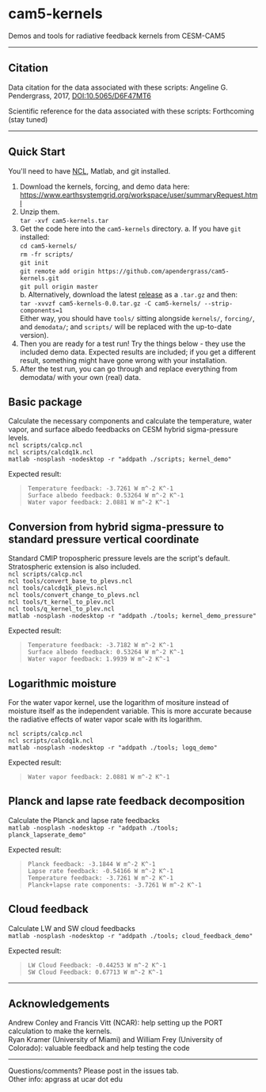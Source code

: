 # cam5-kernels
Demos and tools for radiative feedback kernels from CESM-CAM5 

----

## Citation
Data citation for the data associated with these scripts:
Angeline G. Pendergrass, 2017, [DOI:10.5065/D6F47MT6](http://dx.doi.org/10.5065/D6F47MT6)

Scientific reference for the data associated with these scripts: Forthcoming (stay tuned)

---- 

## Quick Start
You'll need to have [NCL](https://www.ncl.ucar.edu/), Matlab, and git installed.
1. Download the kernels, forcing, and demo data here: https://www.earthsystemgrid.org/workspace/user/summaryRequest.html
2. Unzip them.  
`tar -xvf cam5-kernels.tar`  
3. Get the code here into the `cam5-kernels` directory.
a. If you have `git` installed:  
`cd cam5-kernels/`  
`rm -fr scripts/`  
`git init`  
`git remote add origin https://github.com/apendergrass/cam5-kernels.git`  
`git pull origin master`  
b. Alternatively, download the latest [release](https://github.com/apendergrass/cam5-kernels/releases) as a `.tar.gz` and then:  
`tar -xvvzf cam5-kernels-0.0.tar.gz -C cam5-kernels/ --strip-components=1`  
Either way, you should have `tools/` sitting alongside `kernels/`, `forcing/`, and `demodata/`; and `scripts/` will be replaced with the up-to-date version).  
3. Then you are ready for a test run! Try the things below - they use the included demo data. Expected results are included; if you get a different result, something might have gone wrong with your installation.
4. After the test run, you can go through and replace everything from demodata/ with your own (real) data.


## Basic package
Calculate the necessary components and calculate the temperature, water vapor, and surface albedo feedbacks on CESM hybrid sigma-pressure levels.  
`ncl scripts/calcp.ncl`  
`ncl scripts/calcdq1k.ncl`  
`matlab -nosplash -nodesktop -r "addpath ./scripts; kernel_demo"`  

Expected result:  
> `Temperature feedback: -3.7261 W m^-2 K^-1  `  
> `Surface albedo feedback: 0.53264 W m^-2 K^-1  `  
> `Water vapor feedback: 2.0881 W m^-2 K^-1  `  


## Conversion from hybrid sigma-pressure to standard pressure vertical coordinate
Standard CMIP tropospheric pressure levels are the script's default. Stratospheric extension is also included.   
`ncl scripts/calcp.ncl`  
`ncl tools/convert_base_to_plevs.ncl`  
`ncl tools/calcdq1k_plevs.ncl`  
`ncl tools/convert_change_to_plevs.ncl`  
`ncl tools/t_kernel_to_plev.ncl`  
`ncl tools/q_kernel_to_plev.ncl`  
`matlab -nosplash -nodesktop -r "addpath ./tools; kernel_demo_pressure"`  

Expected result:  
> `Temperature feedback: -3.7182 W m^-2 K^-1`  
> `Surface albedo feedback: 0.53264 W m^-2 K^-1`  
> `Water vapor feedback: 1.9939 W m^-2 K^-1`  

## Logarithmic moisture 
For the water vapor kernel, use the logarithm of mositure instead of moisture itself as the independent variable. This is more accurate because the radiative effects of water vapor scale with its logarithm.   

`ncl scripts/calcp.ncl`  
`ncl scripts/calcdq1k.ncl`  
`matlab -nosplash -nodesktop -r "addpath ./tools; logq_demo"`

Expected result:  
>`Water vapor feedback: 2.0881 W m^-2 K^-1`  

## Planck and lapse rate feedback decomposition
Calculate the Planck and lapse rate feedbacks   
`matlab -nosplash -nodesktop -r "addpath ./tools; planck_lapserate_demo"`  

Expected result:    
>`Planck feedback: -3.1844 W m^-2 K^-1`  
>`Lapse rate feedback: -0.54166 W m^-2 K^-1`  
>`Temperature feedback: -3.7261 W m^-2 K^-1`  
>`Planck+lapse rate components: -3.7261 W m^-2 K^-1`  

## Cloud feedback 
Calculate LW and SW cloud feedbacks  
`matlab -nosplash -nodesktop -r "addpath ./tools; cloud_feedback_demo"` 

Expected result:  
> `LW Cloud Feedback: -0.44253 W m^-2 K^-1`  
> `SW Cloud Feedback: 0.67713 W m^-2 K^-1`  

---

## Acknowledgements  
Andrew Conley and Francis Vitt (NCAR): help setting up the PORT calculation to make the kernels.  
Ryan Kramer (University of Miami) and William Frey (University of Colorado): valuable feedback and help testing the code

-----

Questions/comments? Please post in the issues tab.  
Other info: apgrass at ucar dot edu

